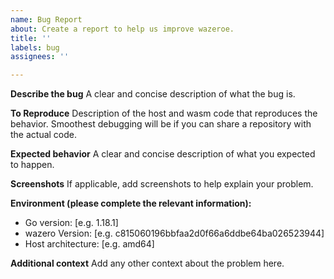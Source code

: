 ```yaml
---
name: Bug Report
about: Create a report to help us improve wazeroe.
title: ''
labels: bug
assignees: ''

---
```


**Describe the bug**
A clear and concise description of what the bug is.

**To Reproduce**
Description of the host and wasm code that reproduces the behavior.
Smoothest debugging will be if you can share a repository with the
actual code.

**Expected behavior**
A clear and concise description of what you expected to happen.

**Screenshots**
If applicable, add screenshots to help explain your problem.

**Environment (please complete the relevant information):**
- Go version: [e.g. 1.18.1]
- wazero Version: [e.g. c815060196bbfaa2d0f66a6ddbe64ba026523944]
- Host architecture: [e.g. amd64]

**Additional context**
Add any other context about the problem here.
